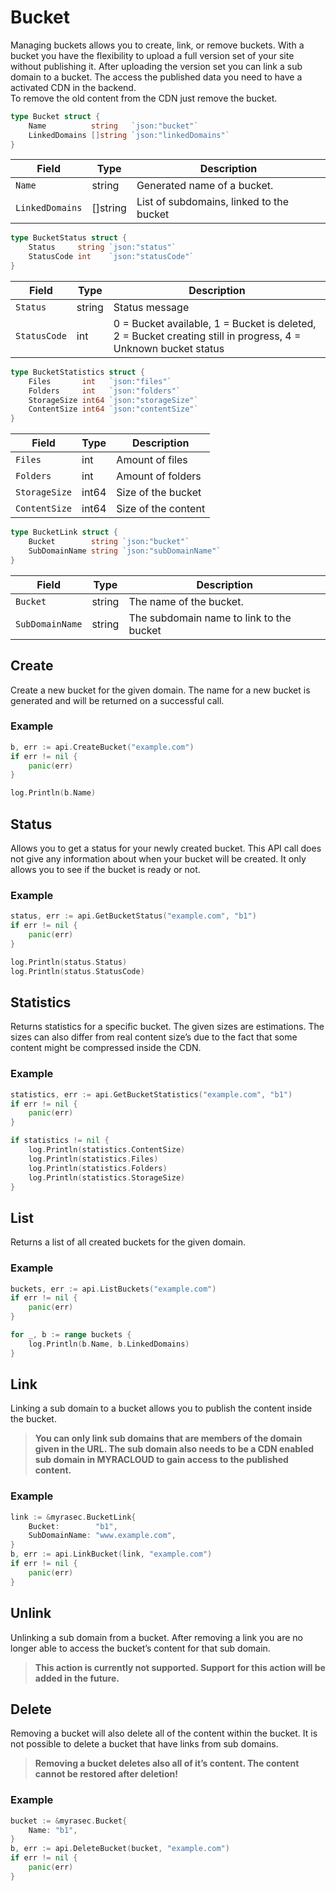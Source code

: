 # Bucket

Managing buckets allows you to create, link, or remove buckets. With a bucket you have the flexibility to upload a full version set of your site without publishing it. After uploading the version set you can link a sub domain to a bucket. The access the published data you need to have a activated CDN in the backend.  
To remove the old content from the CDN just remove the bucket.    

```go
type Bucket struct {
    Name          string   `json:"bucket"`
	LinkedDomains []string `json:"linkedDomains"`
}
```

| Field | Type | Description|
|---|---|---|
| `Name` | string | Generated name of a bucket. |
| `LinkedDomains` | []string | List of subdomains, linked to the bucket |

```go
type BucketStatus struct {
	Status     string `json:"status"`
	StatusCode int    `json:"statusCode"`
}
```

| Field | Type | Description|
|---|---|---|
| `Status` | string | Status message |
| `StatusCode` | int | 0 = Bucket available, 1 = Bucket is deleted, 2 = Bucket creating still in progress, 4 = Unknown bucket status |


```go
type BucketStatistics struct {
	Files       int   `json:"files"`
	Folders     int   `json:"folders"`
	StorageSize int64 `json:"storageSize"`
	ContentSize int64 `json:"contentSize"`
}
```

| Field | Type | Description|
|---|---|---|
| `Files` | int | Amount of files |
| `Folders` | int | Amount of folders |
| `StorageSize` | int64 | Size of the bucket |
| `ContentSize` | int64 | Size of the content |


```go
type BucketLink struct {
	Bucket        string `json:"bucket"`
	SubDomainName string `json:"subDomainName"`
}
```

| Field | Type | Description|
|---|---|---|
| `Bucket` | string | The name of the bucket. |
| `SubDomainName` | string | The subdomain name to link to the bucket |


## Create
Create a new bucket for the given domain. The name for a new bucket is generated and will be returned on a successful call.

### Example
```go
b, err := api.CreateBucket("example.com")
if err != nil {
    panic(err)
}

log.Println(b.Name)
```

## Status
Allows you to get a status for your newly created bucket. This API call does not give any information about when your bucket will be created. It only allows you to see if the bucket is ready or not.

### Example
```go
status, err := api.GetBucketStatus("example.com", "b1")
if err != nil {
    panic(err)
}

log.Println(status.Status)
log.Println(status.StatusCode)
```

## Statistics
Returns statistics for a specific bucket. The given sizes are estimations. The sizes can also differ from real content size’s due to the fact that some content might be compressed inside the CDN.

### Example
```go
statistics, err := api.GetBucketStatistics("example.com", "b1")
if err != nil {
    panic(err)
}

if statistics != nil {
    log.Println(statistics.ContentSize)
    log.Println(statistics.Files)
    log.Println(statistics.Folders)
    log.Println(statistics.StorageSize)
}
```

## List
Returns a list of all created buckets for the given domain.

### Example
```go
buckets, err := api.ListBuckets("example.com")
if err != nil {
    panic(err)
}

for _, b := range buckets {
    log.Println(b.Name, b.LinkedDomains)
}
```

## Link
Linking a sub domain to a bucket allows you to publish the content inside the bucket.  
> **You can only link sub domains that are members of the domain given in the URL. The sub domain also needs to be a CDN enabled sub domain in MYRACLOUD to gain access to the published content.**

### Example
```go
link := &myrasec.BucketLink{
    Bucket:        "b1",
    SubDomainName: "www.example.com",
}
b, err := api.LinkBucket(link, "example.com")
if err != nil {
    panic(err)
}
```

## Unlink
Unlinking a sub domain from a bucket. After removing a link you are no longer able to access the bucket’s content for that sub domain.

> **This action is currently not supported. Support for this action will be added in the future.**

## Delete
Removing a bucket will also delete all of the content within the bucket. It is not possible to delete a bucket that have links from sub domains.
> **Removing a bucket deletes also all of it’s content. The content cannot be restored after deletion!**

### Example
```go
bucket := &myrasec.Bucket{
    Name: "b1",
}
b, err := api.DeleteBucket(bucket, "example.com")
if err != nil {
    panic(err)
}
```